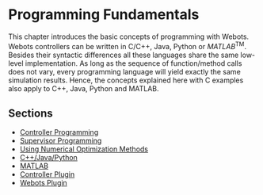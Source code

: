 # Programming Fundamentals

This chapter introduces the basic concepts of programming with Webots. Webots
controllers can be written in C/C++, Java, Python or *MATLAB*<sup>TM</sup>.
Besides their syntactic differences all these languages share the same low-level
implementation. As long as the sequence of function/method calls does not vary,
every programming language will yield exactly the same simulation results. Hence,
the concepts explained here with C examples also apply to C++, Java, Python and
MATLAB.

## Sections
- [Controller Programming](controller-programming.md)
- [Supervisor Programming](supervisor-programming.md)
- [Using Numerical Optimization Methods](using-numerical-optimization-methods.md)
- [C++/Java/Python](cpp-java-python.md)
- [MATLAB](matlab.md)
- [Controller Plugin](controller-plugin.md)
- [Webots Plugin](webots-plugin.md)

